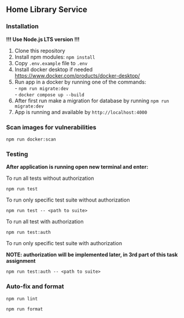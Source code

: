 ## Home Library Service

### Installation

**!!! Use Node.js LTS version !!!** 
1. Clone this repository 
2. Install npm modules: `npm install`
3. Copy `.env.example` file to `.env`
4. Install docker desktop if needed https://www.docker.com/products/docker-desktop/
5. Run app in a docker by running one of the commands:<br> - `npm run migrate:dev`<br> - `docker compose up --build`
6. After first run make a migration for database by running `npm run migrate:dev`
7. App is running and available by `http://localhost:4000`

### Scan images for vulnerabilities

```
npm run docker:scan
```

### Testing

**After application is running open new terminal and enter:**

To run all tests without authorization

```
npm run test
```

To run only specific test suite without authorization

```
npm run test -- <path to suite>
```

To run all test with authorization

```
npm run test:auth
```

To run only specific test suite with authorization

**NOTE: authorization will be implemented later, in 3rd part of this task assignment**

```
npm run test:auth -- <path to suite>
```

### Auto-fix and format

```
npm run lint
```

```
npm run format
```

